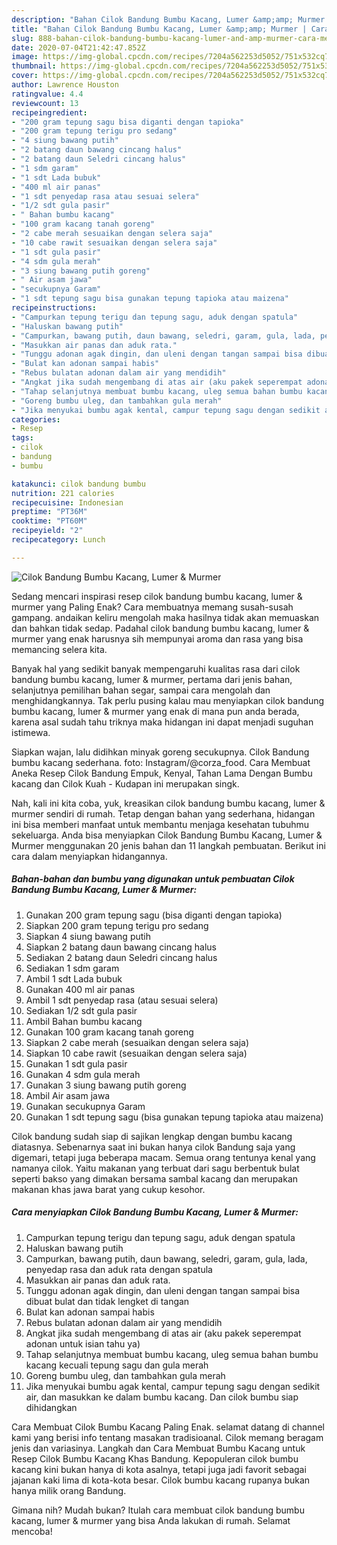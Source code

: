 ```yaml
---
description: "Bahan Cilok Bandung Bumbu Kacang, Lumer &amp;amp; Murmer | Cara Membuat Cilok Bandung Bumbu Kacang, Lumer &amp;amp; Murmer Yang Paling Enak"
title: "Bahan Cilok Bandung Bumbu Kacang, Lumer &amp;amp; Murmer | Cara Membuat Cilok Bandung Bumbu Kacang, Lumer &amp;amp; Murmer Yang Paling Enak"
slug: 888-bahan-cilok-bandung-bumbu-kacang-lumer-and-amp-murmer-cara-membuat-cilok-bandung-bumbu-kacang-lumer-and-amp-murmer-yang-paling-enak
date: 2020-07-04T21:42:47.852Z
image: https://img-global.cpcdn.com/recipes/7204a562253d5052/751x532cq70/cilok-bandung-bumbu-kacang-lumer-murmer-foto-resep-utama.jpg
thumbnail: https://img-global.cpcdn.com/recipes/7204a562253d5052/751x532cq70/cilok-bandung-bumbu-kacang-lumer-murmer-foto-resep-utama.jpg
cover: https://img-global.cpcdn.com/recipes/7204a562253d5052/751x532cq70/cilok-bandung-bumbu-kacang-lumer-murmer-foto-resep-utama.jpg
author: Lawrence Houston
ratingvalue: 4.4
reviewcount: 13
recipeingredient:
- "200 gram tepung sagu bisa diganti dengan tapioka"
- "200 gram tepung terigu pro sedang"
- "4 siung bawang putih"
- "2 batang daun bawang cincang halus"
- "2 batang daun Seledri cincang halus"
- "1 sdm garam"
- "1 sdt Lada bubuk"
- "400 ml air panas"
- "1 sdt penyedap rasa atau sesuai selera"
- "1/2 sdt gula pasir"
- " Bahan bumbu kacang"
- "100 gram kacang tanah goreng"
- "2 cabe merah sesuaikan dengan selera saja"
- "10 cabe rawit sesuaikan dengan selera saja"
- "1 sdt gula pasir"
- "4 sdm gula merah"
- "3 siung bawang putih goreng"
- " Air asam jawa"
- "secukupnya Garam"
- "1 sdt tepung sagu bisa gunakan tepung tapioka atau maizena"
recipeinstructions:
- "Campurkan tepung terigu dan tepung sagu, aduk dengan spatula"
- "Haluskan bawang putih"
- "Campurkan, bawang putih, daun bawang, seledri, garam, gula, lada, penyedap rasa dan aduk rata dengan spatula"
- "Masukkan air panas dan aduk rata."
- "Tunggu adonan agak dingin, dan uleni dengan tangan sampai bisa dibuat bulat dan tidak lengket di tangan"
- "Bulat kan adonan sampai habis"
- "Rebus bulatan adonan dalam air yang mendidih"
- "Angkat jika sudah mengembang di atas air (aku pakek seperempat adonan untuk isian tahu ya)"
- "Tahap selanjutnya membuat bumbu kacang, uleg semua bahan bumbu kacang kecuali tepung sagu dan gula merah"
- "Goreng bumbu uleg, dan tambahkan gula merah"
- "Jika menyukai bumbu agak kental, campur tepung sagu dengan sedikit air, dan masukkan ke dalam bumbu kacang. Dan cilok bumbu siap dihidangkan"
categories:
- Resep
tags:
- cilok
- bandung
- bumbu

katakunci: cilok bandung bumbu 
nutrition: 221 calories
recipecuisine: Indonesian
preptime: "PT36M"
cooktime: "PT60M"
recipeyield: "2"
recipecategory: Lunch

---
```



![Cilok Bandung Bumbu Kacang, Lumer &amp; Murmer](https://img-global.cpcdn.com/recipes/7204a562253d5052/751x532cq70/cilok-bandung-bumbu-kacang-lumer-murmer-foto-resep-utama.jpg)

Sedang mencari inspirasi resep cilok bandung bumbu kacang, lumer &amp; murmer yang Paling Enak? Cara membuatnya memang susah-susah gampang. andaikan keliru mengolah maka hasilnya tidak akan memuaskan dan bahkan tidak sedap. Padahal cilok bandung bumbu kacang, lumer &amp; murmer yang enak harusnya sih mempunyai aroma dan rasa yang bisa memancing selera kita.

Banyak hal yang sedikit banyak mempengaruhi kualitas rasa dari cilok bandung bumbu kacang, lumer &amp; murmer, pertama dari jenis bahan, selanjutnya pemilihan bahan segar, sampai cara mengolah dan menghidangkannya. Tak perlu pusing kalau mau menyiapkan cilok bandung bumbu kacang, lumer &amp; murmer yang enak di mana pun anda berada, karena asal sudah tahu triknya maka hidangan ini dapat menjadi suguhan istimewa.

Siapkan wajan, lalu didihkan minyak goreng secukupnya. Cilok Bandung bumbu kacang sederhana. foto: Instagram/@corza_food. Cara Membuat Aneka Resep Cilok Bandung Empuk, Kenyal, Tahan Lama Dengan Bumbu kacang dan Cilok Kuah - Kudapan ini merupakan singk.


Nah, kali ini kita coba, yuk, kreasikan cilok bandung bumbu kacang, lumer &amp; murmer sendiri di rumah. Tetap dengan bahan yang sederhana, hidangan ini bisa memberi manfaat untuk membantu menjaga kesehatan tubuhmu sekeluarga. Anda bisa menyiapkan Cilok Bandung Bumbu Kacang, Lumer &amp; Murmer menggunakan 20 jenis bahan dan 11 langkah pembuatan. Berikut ini cara dalam menyiapkan hidangannya.

<!--inarticleads1-->

##### Bahan-bahan dan bumbu yang digunakan untuk pembuatan Cilok Bandung Bumbu Kacang, Lumer &amp; Murmer:

1. Gunakan 200 gram tepung sagu (bisa diganti dengan tapioka)
1. Siapkan 200 gram tepung terigu pro sedang
1. Siapkan 4 siung bawang putih
1. Siapkan 2 batang daun bawang cincang halus
1. Sediakan 2 batang daun Seledri cincang halus
1. Sediakan 1 sdm garam
1. Ambil 1 sdt Lada bubuk
1. Gunakan 400 ml air panas
1. Ambil 1 sdt penyedap rasa (atau sesuai selera)
1. Sediakan 1/2 sdt gula pasir
1. Ambil  Bahan bumbu kacang
1. Gunakan 100 gram kacang tanah goreng
1. Siapkan 2 cabe merah (sesuaikan dengan selera saja)
1. Siapkan 10 cabe rawit (sesuaikan dengan selera saja)
1. Gunakan 1 sdt gula pasir
1. Gunakan 4 sdm gula merah
1. Gunakan 3 siung bawang putih goreng
1. Ambil  Air asam jawa
1. Gunakan secukupnya Garam
1. Gunakan 1 sdt tepung sagu (bisa gunakan tepung tapioka atau maizena)


Cilok bandung sudah siap di sajikan lengkap dengan bumbu kacang diatasnya. Sebenarnya saat ini bukan hanya cilok Bandung saja yang digemari, tetapi juga beberapa macam. Semua orang tentunya kenal yang namanya cilok. Yaitu makanan yang terbuat dari sagu berbentuk bulat seperti bakso yang dimakan bersama sambal kacang dan merupakan makanan khas jawa barat yang cukup kesohor. 

<!--inarticleads2-->

##### Cara menyiapkan Cilok Bandung Bumbu Kacang, Lumer &amp; Murmer:

1. Campurkan tepung terigu dan tepung sagu, aduk dengan spatula
1. Haluskan bawang putih
1. Campurkan, bawang putih, daun bawang, seledri, garam, gula, lada, penyedap rasa dan aduk rata dengan spatula
1. Masukkan air panas dan aduk rata.
1. Tunggu adonan agak dingin, dan uleni dengan tangan sampai bisa dibuat bulat dan tidak lengket di tangan
1. Bulat kan adonan sampai habis
1. Rebus bulatan adonan dalam air yang mendidih
1. Angkat jika sudah mengembang di atas air (aku pakek seperempat adonan untuk isian tahu ya)
1. Tahap selanjutnya membuat bumbu kacang, uleg semua bahan bumbu kacang kecuali tepung sagu dan gula merah
1. Goreng bumbu uleg, dan tambahkan gula merah
1. Jika menyukai bumbu agak kental, campur tepung sagu dengan sedikit air, dan masukkan ke dalam bumbu kacang. Dan cilok bumbu siap dihidangkan


Cara Membuat Cilok Bumbu Kacang Paling Enak. selamat datang di channel kami yang berisi info tentang masakan tradisioanal. Cilok memang beragam jenis dan variasinya. Langkah dan Cara Membuat Bumbu Kacang untuk Resep Cilok Bumbu Kacang Khas Bandung. Kepopuleran cilok bumbu kacang kini bukan hanya di kota asalnya, tetapi juga jadi favorit sebagai jajanan kaki lima di kota-kota besar. Cilok bumbu kacang rupanya bukan hanya milik orang Bandung. 

Gimana nih? Mudah bukan? Itulah cara membuat cilok bandung bumbu kacang, lumer &amp; murmer yang bisa Anda lakukan di rumah. Selamat mencoba!
